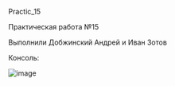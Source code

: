 



Practic_15

Практическая работа №15

Выполнили Добжинский Андрей и Иван Зотов

Консоль:

![image](https://github.com/user-attachments/assets/469f6143-cf55-4468-a1c5-aa1c7bc2025b)
